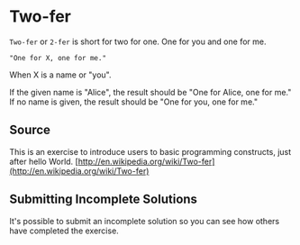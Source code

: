 # Two-fer

`Two-fer` or `2-fer` is short for two for one. One for you and one for me.

```text
"One for X, one for me."
```

When X is a name or "you".

If the given name is "Alice", the result should be "One for Alice, one for me."
If no name is given, the result should be "One for you, one for me."

## Source

This is an exercise to introduce users to basic programming constructs, just after hello World. [http://en.wikipedia.org/wiki/Two-fer](http://en.wikipedia.org/wiki/Two-fer)

## Submitting Incomplete Solutions
It's possible to submit an incomplete solution so you can see how others have completed the exercise.

